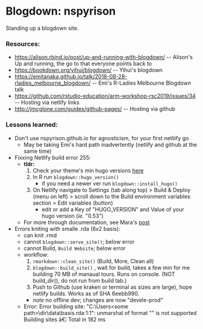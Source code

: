# Blogdown: nspyrison
Standing up a blogdown site. 

### Resources:
* https://alison.rbind.io/post/up-and-running-with-blogdown/ -- Alison's Up and running, the go to that everyone points back to
* https://bookdown.org/yihui/blogdown/ -- Yihui's blogdown
* https://emitanaka.github.io/talk/2018-08-28-rladies_melbourne_blogdown/ -- Emi's R-Ladies Melbourne Blogdown talk
* https://github.com/rstudio-education/arm-workshop-rsc2019/issues/34 -- Hosting via netlify links
* http://jmcglone.com/guides/github-pages/ -- Hosting via github


### Lessons learned:
* Don't use nspyrison.github.io for agnosticism, for your first netliify go
    * May be taking Emi's hard path inadvertently (netlify and github at the same time)
* Fixxing Netlify build error 255:
    * **tldr:**
        1. Check your theme's min hugo versions [here](https://themes.gohugo.io/)
        2. In R run `blogdown::hugo_version()`
            * if you need a newer ver run `blogdown::install_hugo()`
        3. On Netlify navigate to Settings (tab along top) > Build & Deploy (menu on left) > scroll down to the Build environment variables section > Edit variables (button)
            * edit or add a Key of "HUGO_VERSION" and Value of your hugo version (*ie.* "0.53")
    * For more through documentation, see Mara's [post](https://maraaverick.rbind.io/2017/10/updating-blogdown-hugo-version-netlify/)
* Errors kniting with smalle .rda (6x2 basis):
    * can knit .rmd
    * cannot `blogdown::serve_site()`; below error
    * cannot Build, `Build Website`; below error
    * workflow:
        1. `rmarkdown::clean_site()` (Build, More, Clean all)
        2. `blogdown::build_site()` , wait for build, takes a few min for me building 70 MB of manaual tours. Runs on console. (NOT build_dir(), do not run from build tab.)
        3. Push to Github (use kraken or terminal as sizes are large), hope netlify builds. Works as of SHA 6eebb990.
        * *note* no offline dev; changes are now "devele-prod"
    * Error: Error building site: "C:\Users\<some path>\dir\data\basis.rda:1:1": unmarshal of format "" is not supported
Building sites â€¦ Total in 182 ms

